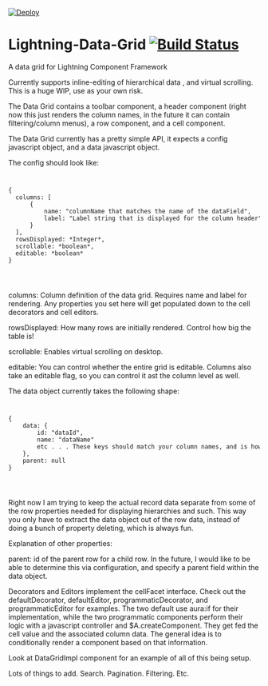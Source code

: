 [![Deploy](https://deploy-to-sfdx.com/dist/assets/images/DeployToSFDX.svg)](https://deploy-to-sfdx.com)

# Lightning-Data-Grid [![Build Status](https://travis-ci.org/madmax983/Lightning-Data-Grid.svg?branch=master)](https://travis-ci.org/madmax983/Lightning-Data-Grid)
A data grid for Lightning Component Framework  

Currently supports inline-editing of hierarchical data , and virtual scrolling. This is a huge WIP, use as your own risk.

The Data Grid contains a toolbar component, a header component (right now this just renders the column names, in the future it can contain filtering/column menus), a row component, and a cell component.  

The Data Grid currently has a pretty simple API, it expects a config javascript object, and a data javascript object.   

The config should look like:  
<code>
<pre>
{
  columns: [
      {
          name: "columnName that matches the name of the dataField",
          label: "Label string that is displayed for the column header"
      }
  ],
  rowsDisplayed: *Integer*,
  scrollable: *boolean*,
  editable: *boolean*
}
</pre>
</code>

columns: Column definition of the data grid. Requires name and label for rendering. Any properties you set here will get populated down to the cell decorators and cell editors.

rowsDisplayed: How many rows are initially rendered. Control how big the table is!  

scrollable: Enables virtual scrolling on desktop.

editable: You can control whether the entire grid is editable. Columns also take an editable flag, so you can control it ast the column level as well.

The data object currently takes the following shape:
<code>
<pre>
{
    data: {
        id: "dataId",
        name: "dataName"
        etc . . . These keys should match your column names, and is how the data in the row will get displayed
    },
    parent: null
}
</pre>
</code>

Right now I am trying to keep the actual record data separate from some of the row properties needed for displaying hierarchies and such. This way you only have to extract the data object out of the row data, instead of doing a bunch of property deleting, which is always fun.  

Explanation of other properties:  

parent: id of the parent row for a child row. In the future, I would like to be able to determine this via configuration, and specify a parent field within the data object.  

Decorators and Editors implement the cellFacet interface. Check out the defaultDecorator, defaultEditor, programmaticDecorator, and programmaticEditor for examples. The two default use aura:if for their implementation, while the two programmatic components perform their logic with a javascript controller and $A.createComponent. They get fed the cell value and the associated column data. The general idea is to conditionally render a component based on that information.

Look at DataGridImpl component for an example of all of this being setup.  

Lots of things to add. Search. Pagination. Filtering. Etc.
